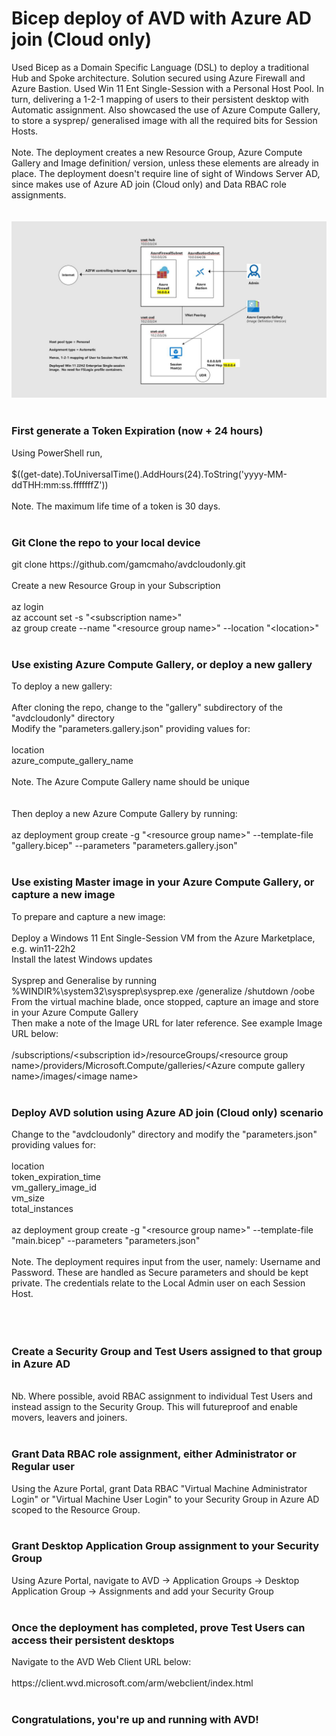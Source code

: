 # Bicep deploy of AVD with Azure AD join (Cloud only)
Used Bicep as a Domain Specific Language (DSL) to deploy a traditional Hub and Spoke architecture.  Solution secured using Azure Firewall and Azure Bastion.  Used Win 11 Ent Single-Session with a Personal Host Pool.  In turn, delivering a 1-2-1 mapping of users to their persistent desktop with Automatic assignment.  Also showcased the use of Azure Compute Gallery, to store a sysprep/ generalised image with all the required bits for Session Hosts.
<br><br>
Note. The deployment creates a new Resource Group, Azure Compute Gallery and Image definition/ version, unless these elements are already in place.  The deployment doesn't require line of sight of Windows Server AD, since makes use of Azure AD join (Cloud only) and Data RBAC role assignments.
<br><br><br>
<img src="https://github.com/gamcmaho/avdcloudonly/blob/main/BicepAvdCloudOnly.jpg">
<br><br>
<h3>First generate a Token Expiration (now + 24 hours)</h3>
Using PowerShell run,<br><br>
$((get-date).ToUniversalTime().AddHours(24).ToString('yyyy-MM-ddTHH:mm:ss.fffffffZ'))
<br><br>
Note.  The maximum life time of a token is 30 days.
<br><br>
<h3>Git Clone the repo to your local device</h3>
git clone https://github.com/gamcmaho/avdcloudonly.git
<br><br>
Create a new Resource Group in your Subscription
<br><br>
az login<br>
az account set -s "&ltsubscription name&gt"<br>
az group create --name "&ltresource group name&gt" --location "&ltlocation&gt"<br><br>
<h3>Use existing Azure Compute Gallery, or deploy a new gallery</h3>
To deploy a new gallery:
<br><br>
After cloning the repo, change to the "gallery" subdirectory of the "avdcloudonly" directory<br>
Modify the "parameters.gallery.json" providing values for:
<br><br>
location<br>
azure_compute_gallery_name
<br><br>
Note.  The Azure Compute Gallery name should be unique
<br><br><br>
Then deploy a new Azure Compute Gallery by running:<br><br>
az deployment group create -g "&ltresource group name&gt" --template-file "gallery.bicep" --parameters "parameters.gallery.json"
<br><br>
<h3>Use existing Master image in your Azure Compute Gallery, or capture a new image</h3>
To prepare and capture a new image:
<br><br>
Deploy a Windows 11 Ent Single-Session VM from the Azure Marketplace, e.g. win11-22h2<br>
Install the latest Windows updates<br><br>
Sysprep and Generalise by running %WINDIR%\system32\sysprep\sysprep.exe /generalize /shutdown /oobe<br>
From the virtual machine blade, once stopped, capture an image and store in your Azure Compute Gallery<br>
Then make a note of the Image URL for later reference.  See example Image URL below:
<br><br>
/subscriptions/&ltsubscription id&gt/resourceGroups/&ltresource group name&gt/providers/Microsoft.Compute/galleries/&ltAzure compute gallery name&gt/images/&ltimage name&gt
<br><br>
<h3>Deploy AVD solution using Azure AD join (Cloud only) scenario</h3>
Change to the "avdcloudonly" directory and modify the "parameters.json" providing values for:<br><br>
location<br>
token_expiration_time<br>
vm_gallery_image_id<br>
vm_size<br>
total_instances
<br><br>
az deployment group create -g "&ltresource group name&gt" --template-file "main.bicep" --parameters "parameters.json"
<br><br>
Note. The deployment requires input from the user, namely: Username and Password.  These are handled as Secure parameters and should be kept private.  The credentials relate to the Local Admin user on each Session Host.<br><br>
<br><br>
<h3>Create a Security Group and Test Users assigned to that group in Azure AD</h3>
<br>Nb.  Where possible, avoid RBAC assignment to individual Test Users and instead assign to the Security Group.  This will futureproof and enable movers, leavers and joiners.
<br><br>
<h3>Grant Data RBAC role assignment, either Administrator or Regular user</h3>
Using the Azure Portal, grant Data RBAC "Virtual Machine Administrator Login" or "Virtual Machine User Login" to your Security Group in Azure AD scoped to the Resource Group.
<br><br>
<h3>Grant Desktop Application Group assignment to your Security Group</h3>
Using Azure Portal, navigate to AVD -> Application Groups -> Desktop Application Group -> Assignments and add your Security Group
<br><br>
<h3>Once the deployment has completed, prove Test Users can access their persistent desktops</h3>
Navigate to the AVD Web Client URL below:<br><br>
https://client.wvd.microsoft.com/arm/webclient/index.html
<br><br>
<h3>Congratulations, you're up and running with AVD!</h3>
